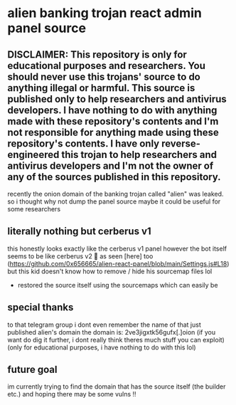 # alien banking trojan react admin panel source

## DISCLAIMER: This repository is only for educational purposes and researchers. You should never use this trojans' source to do anything illegal or harmful. This source is published only to help researchers and antivirus developers. I have nothing to do with anything made with these repository's contents and I'm not responsible for anything made using these repository's contents. I have only reverse-engineered this trojan to help researchers and antivirus developers and I'm not the owner of any of the sources published in this repository.


recently the onion domain of the banking trojan called "alien" was leaked. so i thought why not dump the panel source maybe it could be useful for some researchers
## literally nothing but cerberus v1

this honestly looks exactly like the cerberus v1 panel however the bot itself seems to be like cerberus v2 🤔
as seen [here] too (https://github.com/0x656665/alien-react-panel/blob/main/Settings.js#L18)
but this kid doesn't know how to remove / hide his sourcemap files lol
- restored the source itself using the sourcemaps which can easily be

## special thanks
to that telegram group i dont even remember the name of that just published alien's domain
the domain is: 2ve3jigxtk56gufx[.]oion (if you want do dig it further, i dont really think theres much stuff you can exploit)
(only for educational purposes, i have nothing to do with this lol)

## future goal
im currently trying to find the domain that has the source itself (the builder etc.) and hoping there may be some vulns !!
